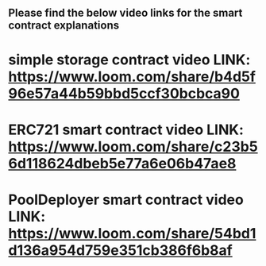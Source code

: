 ## Please find the below video links for the smart contract explanations
# simple storage contract video LINK: https://www.loom.com/share/b4d5f96e57a44b59bbd5ccf30bcbca90

# ERC721 smart contract video LINK: https://www.loom.com/share/c23b56d118624dbeb5e77a6e06b47ae8

# PoolDeployer smart contract video LINK: https://www.loom.com/share/54bd1d136a954d759e351cb386f6b8af